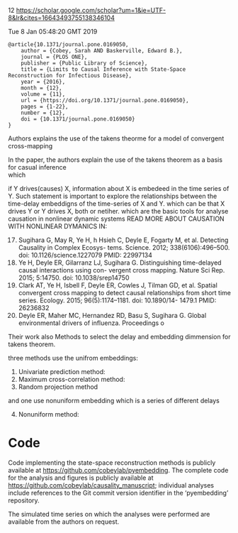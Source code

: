 12
https://scholar.google.com/scholar?um=1&ie=UTF-8&lr&cites=16643493755138346104

Tue  8 Jan 05:48:20 GMT 2019


```
@article{10.1371/journal.pone.0169050,
    author = {Cobey, Sarah AND Baskerville, Edward B.},
    journal = {PLOS ONE},
    publisher = {Public Library of Science},
    title = {Limits to Causal Inference with State-Space Reconstruction for Infectious Disease},
    year = {2016},
    month = {12},
    volume = {11},
    url = {https://doi.org/10.1371/journal.pone.0169050},
    pages = {1-22},
    number = {12},
    doi = {10.1371/journal.pone.0169050}
}
```




Authors explains the use of the takens theorme
for a model of convergent cross-mapping

In the paper, the authors explain the use of the takens theorem as
a basis for casual inference  
which

if Y drives(causes) X, information about X is embedeed in the  time series of Y.
Such statement is important to explore the relationships
between the time-delay embeddigns  of the time-series of X and Y.
which can be
that X drives Y  or Y drives X, both or netiher. which are the basic tools
for analyse causation in  nonlinear dynamic systems
READ MORE ABOUT CAUSATION WITH NONLINEAR DYMANICS IN:


17. Sugihara G, May R, Ye H, h Hsieh C, Deyle E, Fogarty M, et al. Detecting Causality in Complex Ecosys-
tems. Science. 2012; 338(6106):496–500. doi: 10.1126/science.1227079 PMID: 22997134
18. Ye H, Deyle ER, Gilarranz LJ, Sugihara G. Distinguishing time-delayed causal interactions using con-
vergent cross mapping. Nature Sci Rep. 2015; 5:14750. doi: 10.1038/srep14750
19. Clark AT, Ye H, Isbell F, Deyle ER, Cowles J, Tilman GD, et al. Spatial convergent cross mapping to
detect causal relationships from short time series. Ecology. 2015; 96(5):1174–1181. doi: 10.1890/14-
1479.1 PMID: 26236832
20. Deyle ER, Maher MC, Hernandez RD, Basu S, Sugihara G. Global environmental drivers of influenza.
Proceedings o



Their work also Methods to select the delay and embedding dimmension
for takens theorem.



three methods use the unifrom embeddings:

1. Univariate prediction method:
2. Maximum cross-correlation method:
3. Random projection method



and one use nonuniform embedding which is a series  of different
 delays  

 4. Nonuniform method:

 



# Code
Code implementing the state-space reconstruction methods is publicly
available at https://github.com/cobeylab/pyembedding. The complete code for
the analysis and figures is publicly available at https://github.com/cobeylab/causality_manuscript; individual analyses include
references to the Git commit version identifier in the ‘pyembedding’ repository.

The simulated time series on which the analyses were performed are available
from the authors on request.

